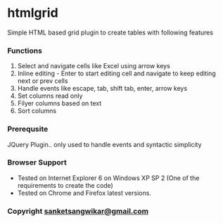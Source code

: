 # htmlgrid
   
 Simple HTML based grid plugin to create tables with following features
 
 ### Functions
 1. Select and navigate cells like Excel using arrow keys
 2. Inline editing - Enter to start editing cell and navigate to keep editing next or prev cells
 3. Handle events like escape, tab, shift tab, enter, arrow keys
 4. Set columns read only
 5. Filyer columns based on text
 6. Sort columns
      
 ### Prerequsite
JQuery Plugin.. only used to handle events and syntactic simplicity

### Browser Support
* Tested on Internet Explorer 6 on Windows XP SP 2 (One of the requirements to create the code)
* Tested on Chrome and Firefox latest versions.

### Copyright sanketsangwikar@gmail.com
